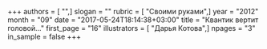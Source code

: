 +++
authors = [ "",]
slogan = ""
rubric = [ "Своими руками",]
year = "2012"
month = "09"
date = "2017-05-24T18:14:38+03:00"
title = "Квантик вертит головой..."
first_page = "16"
illustrators = [ "Дарья Котова",]
npages = "3"
in_sample = false
+++
